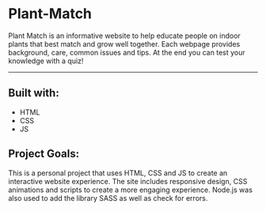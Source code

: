 # Plant-Match

Plant Match is an informative website to help educate people on indoor plants that best match and grow well together. Each webpage provides background, care, common issues and tips. At the end you can test your knowledge with a quiz!

---

## Built with:

- HTML
- CSS
- JS

## Project Goals:

This is a personal project that uses HTML, CSS and JS to create an interactive website experience. The site includes responsive design, CSS animations and scripts to create a more engaging experience. Node.js was also used to add the library SASS as well as check for errors.
